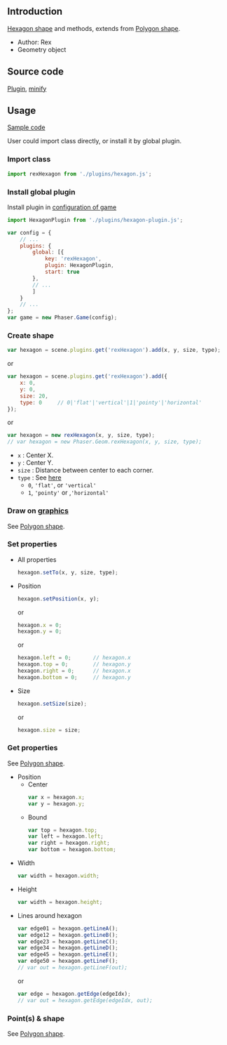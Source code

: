 ## Introduction

[Hexagon shape](https://www.redblobgames.com/grids/hexagons/) and methods, extends from [Polygon shape](geom-hexagon.md).

- Author: Rex
- Geometry object

## Source code

[Plugin](https://github.com/rexrainbow/phaser3-rex-notes/blob/master/plugins/hexagon-plugin.js), [minify](https://github.com/rexrainbow/phaser3-rex-notes/blob/master/plugins/dist/rexhexagonplugin.min.js)

## Usage

[Sample code](https://github.com/rexrainbow/phaser3-rex-notes/tree/master/examples/hexagon)

User could import class directly, or install it by global plugin.

### Import class

```javascript
import rexHexagon from './plugins/hexagon.js';
```

### Install global plugin

Install plugin in [configuration of game](game.md#configuration)

```javascript
import HexagonPlugin from './plugins/hexagon-plugin.js';

var config = {
    // ...
    plugins: {
        global: [{
            key: 'rexHexagon',
            plugin: HexagonPlugin,
            start: true
        },
        // ...
        ]
    }
    // ...
};
var game = new Phaser.Game(config);
```

### Create shape

```javascript
var hexagon = scene.plugins.get('rexHexagon').add(x, y, size, type);
```
or
```javascript
var hexagon = scene.plugins.get('rexHexagon').add({
    x: 0,
    y: 0,
    size: 20,
    type: 0     // 0|'flat'|'vertical'|1|'pointy'|'horizontal'
});
```
or
```javascript
var hexagon = new rexHexagon(x, y, size, type);
// var hexagon = new Phaser.Geom.rexHexagon(x, y, size, type);
```

- `x` : Center X.
- `y` : Center Y.
- `size` : Distance between center to each corner.
- `type` : See [here](https://www.redblobgames.com/grids/hexagons/#basics)
    - `0`, `'flat'`, or `'vertical'`
    - `1`, `'pointy'` or ,`'horizontal'`

### Draw on [graphics](graphics.md)

See [Polygon shape](geom-hexagon.md#draw-on-graphics).

### Set properties

- All properties
    ```javascript
    hexagon.setTo(x, y, size, type);
    ```
- Position
    ```javascript
    hexagon.setPosition(x, y);
    ```
    or
    ```javascript
    hexagon.x = 0;
    hexagon.y = 0;
    ```
    or
    ```javascript
    hexagon.left = 0;       // hexagon.x
    hexagon.top = 0;        // hexagon.y
    hexagon.right = 0;      // hexagon.x
    hexagon.bottom = 0;     // hexagon.y
    ```
- Size
    ```javascript
    hexagon.setSize(size);
    ```
    or
    ```javascript
    hexagon.size = size;
    ```

### Get properties

See [Polygon shape](geom-hexagon.md#get-properties).

- Position
    - Center
        ```javascript
        var x = hexagon.x;
        var y = hexagon.y;
        ```
    - Bound
        ```javascript
        var top = hexagon.top;
        var left = hexagon.left;
        var right = hexagon.right;
        var bottom = hexagon.bottom;
        ```
- Width
    ```javascript
    var width = hexagon.width;
    ```
- Height
    ```javascript
    var width = hexagon.height;
    ```
- Lines around hexagon
    ```javascript
    var edge01 = hexagon.getLineA();
    var edge12 = hexagon.getLineB();
    var edge23 = hexagon.getLineC();
    var edge34 = hexagon.getLineD();
    var edge45 = hexagon.getLineE();
    var edge50 = hexagon.getLineF();
    // var out = hexagon.getLineF(out);
    ```
    or
    ```javascript
    var edge = hexagon.getEdge(edgeIdx);
    // var out = hexagon.getEdge(edgeIdx, out);
    ```

### Point(s) & shape

See [Polygon shape](geom-hexagon.md#points-shape).
